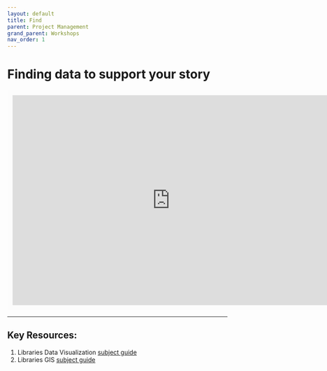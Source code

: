 ```yaml
---
layout: default
title: Find
parent: Project Management
grand_parent: Workshops
nav_order: 1
---
```


# Finding data to support your story  

<iframe width="720" height="480" frameborder="0" marginheight="0" marginwidth="0" style="border:12px solid  #fcfcfc" src="https://meginwinnipeg.github.io/slides/Vfinding.html"></iframe>

---
## **Key Resources**:  
1. Libraries Data Visualization [subject guide](https://libguides.lib.umanitoba.ca/viz)  
2. Libraries GIS [subject guide](https://libguides.lib.umanitoba.ca/geoviz)  

